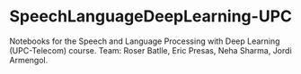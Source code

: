 # SpeechLanguageDeepLearning-UPC
Notebooks for the Speech and Language Processing with Deep Learning (UPC-Telecom) course.
Team: Roser Batlle, Eric Presas, Neha Sharma, Jordi Armengol.
